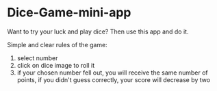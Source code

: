 # Dice-Game-mini-app
Want to try your luck and play dice?
Then use this app and do it.

Simple and clear rules of the game:
1) select number 
2) click on dice image to roll it 
3) if your chosen number fell out, you will receive the same number of points, if you didn't guess correctly, your score will decrease by two
